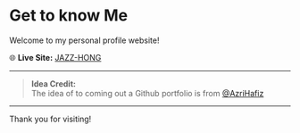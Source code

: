 # Get to know Me

Welcome to my personal profile website!  

🌐 **Live Site:** [JAZZ-HONG](https://jazz-hong.github.io/)

---

> **Idea Credit:**  
The idea of to coming out a Github portfolio is from [@AzriHafiz](https://github.com/AzriHafiz)

---

Thank you for visiting!

